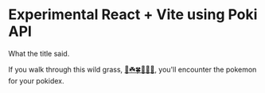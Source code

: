 # Experimental React + Vite using Poki API

What the title said.

If you walk through this wild grass, <a href='https://react-vite-pokidex.vercel.app' target='_blank'>🌿☘️🍀🍁🍂🍃</a>, you'll encounter the pokemon for your pokidex.
